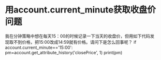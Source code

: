 # 用account.current_minute获取收盘价问题     

我在分钟策略中想在每天15：00的时候记录一下当天的收盘价，但用如下代码发现取不到价格，把15:00改成14:59就有价格。请问下是怎么回事呢？
if account.current_minute=='15:00':
        pm=account.get_attribute_history('closePrice', 1)
        print(pm)